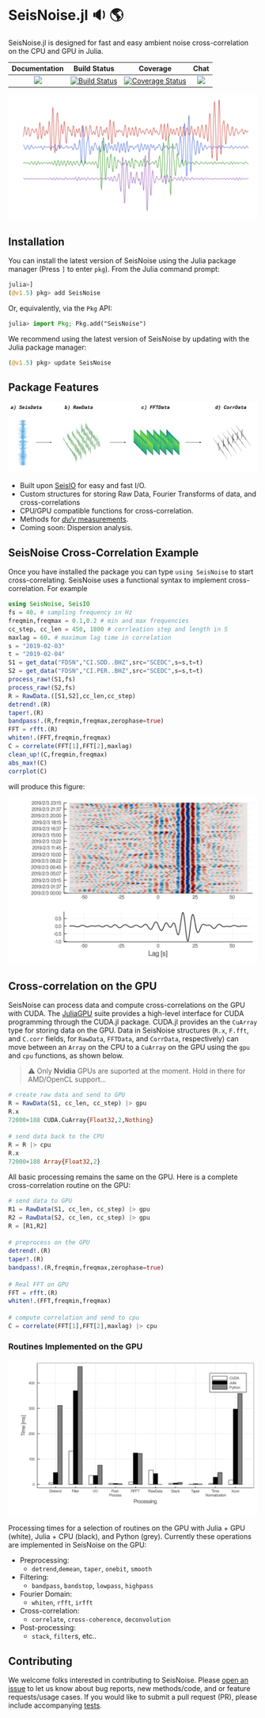 # SeisNoise.jl :sound: :earth_americas:
SeisNoise.jl is designed for fast and easy ambient noise cross-correlation on the CPU and GPU in Julia.

| **Documentation**                       | **Build Status**              | **Coverage** | **Chat**   |
|:---------------------------------------:|:-----------------------------------------:|:---------------------:|:---------------------:|
| [![](https://img.shields.io/badge/docs-latest-blue.svg)](https://tclements.github.io/SeisNoise.jl/latest) | [![Build Status](https://travis-ci.org/tclements/SeisNoise.jl.svg?branch=master)](https://travis-ci.org/tclements/SeisNoise.jl) |  [![Coverage Status](https://coveralls.io/repos/github/tclements/SeisNoise.jl/badge.svg?branch=master)](https://coveralls.io/github/tclements/SeisNoise.jl?branch=master) | [![](https://img.shields.io/badge/chat-on%20slack-yellow.svg)](https://slackinvite.julialang.org/) |


 ![Noise.jl Logo](/docs/src/assets/logo.png)

## Installation
You can install the latest version of SeisNoise using the Julia package manager (Press `]` to enter `pkg`).
From the Julia command prompt:

```julia
julia>]
(@v1.5) pkg> add SeisNoise
```

Or, equivalently, via the `Pkg` API:

```julia
julia> import Pkg; Pkg.add("SeisNoise")
```

We recommend using the latest version of SeisNoise by updating with the Julia package manager:

```julia
(@v1.5) pkg> update SeisNoise
```

## Package Features

![flow](/docs/src/assets/SeisNoise-DataFlow.jpg)

  - Built upon [SeisIO](https://seisio.readthedocs.io/en/latest/) for easy and fast I/O.
  - Custom structures for storing Raw Data, Fourier Transforms of data, and cross-correlations
  - CPU/GPU compatible functions for cross-correlation.
  - Methods for [*dv/v* measurements](https://github.com/tclements/SeisDvv.jl).
  - Coming soon: Dispersion analysis.

## SeisNoise Cross-Correlation Example
Once you have installed the package you can type `using SeisNoise` to start
cross-correlating. SeisNoise uses a functional syntax to implement cross-correlation. For example

```Julia
using SeisNoise, SeisIO
fs = 40. # sampling frequency in Hz
freqmin,freqmax = 0.1,0.2 # min and max frequencies
cc_step, cc_len = 450, 1800 # corrleation step and length in S
maxlag = 60. # maximum lag time in correlation
s = "2019-02-03"
t = "2019-02-04"
S1 = get_data("FDSN","CI.SDD..BHZ",src="SCEDC",s=s,t=t)
S2 = get_data("FDSN","CI.PER..BHZ",src="SCEDC",s=s,t=t)
process_raw!(S1,fs)
process_raw!(S2,fs)
R = RawData.([S1,S2],cc_len,cc_step)
detrend!.(R)
taper!.(R)
bandpass!.(R,freqmin,freqmax,zerophase=true)
FFT = rfft.(R)
whiten!.(FFT,freqmin,freqmax)
C = correlate(FFT[1],FFT[2],maxlag)
clean_up!(C,freqmin,freqmax)
abs_max!(C)
corrplot(C)
```
will produce this figure:

![plot1](/docs/src/assets/xcorr-example.png)

## Cross-correlation on the GPU

SeisNoise can process data and compute cross-correlations on the GPU with CUDA. The [JuliaGPU](https://github.com/JuliaGPU) suite provides a high-level interface for CUDA programming through the CUDA.jl package. CUDA.jl provides an the `CuArray` type for storing data on the GPU. Data in SeisNoise structures (`R.x`, `F.fft`, and `C.corr` fields, for `RawData`, `FFTData`, and `CorrData`, respectively) can move between an `Array` on the CPU to a `CuArray` on the GPU using the `gpu` and `cpu` functions, as shown below.   

> :warning: Only **Nvidia** GPUs are suported at the moment. Hold in there for AMD/OpenCL support...

```julia
# create raw data and send to GPU
R = RawData(S1, cc_len, cc_step) |> gpu
R.x
72000×188 CUDA.CuArray{Float32,2,Nothing}

# send data back to the CPU
R = R |> cpu
R.x
72000×188 Array{Float32,2}
```

All basic processing remains the same on the GPU. Here is a complete cross-correlation routine on the GPU:

```julia
# send data to GPU
R1 = RawData(S1, cc_len, cc_step) |> gpu
R2 = RawData(S2, cc_len, cc_step) |> gpu
R = [R1,R2]

# preprocess on the GPU
detrend!.(R)
taper!.(R)
bandpass!.(R,freqmin,freqmax,zerophase=true)

# Real FFT on GPU
FFT = rfft.(R)
whiten!.(FFT,freqmin,freqmax)

# compute correlation and send to cpu
C = correlate(FFT[1],FFT[2],maxlag) |> cpu
```

### Routines Implemented on the GPU

![gpu times](/docs/src/assets/Fig2.jpg)

Processing times for a selection of routines on the GPU with Julia + GPU (white), Julia + CPU (black), and Python (grey). Currently these operations are implemented in SeisNoise on the GPU: 


- Preprocessing:
  - `detrend`,`demean`, `taper`, `onebit`, `smooth`
- Filtering:
  - `bandpass`, `bandstop`, `lowpass`, `highpass`
- Fourier Domain:
  - `whiten`, `rfft`, `irfft`
- Cross-correlation:
  - `correlate`, `cross-coherence`, `deconvolution`
- Post-processing:
  - `stack`, `filter`s, etc..

## Contributing
We welcome folks interested in contributing to SeisNoise. Please [open an issue](https://github.com/tclements/SeisNoise.jl/issues/new) to let us know about bug reports, new methods/code, and or feature requests/usage cases. If you would like to submit a pull request (PR), please include accompanying [tests](https://github.com/tclements/SeisNoise.jl/tree/master/test).
